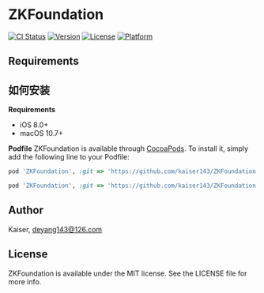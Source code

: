 # ZKFoundation

[![CI Status](https://img.shields.io/travis/zhangkai/ZKFoundation.svg?style=flat)](https://travis-ci.org/zhangkai/ZKFoundation)
[![Version](https://img.shields.io/cocoapods/v/ZKFoundation.svg?style=flat)](https://cocoapods.org/pods/ZKFoundation)
[![License](https://img.shields.io/cocoapods/l/ZKFoundation.svg?style=flat)](https://cocoapods.org/pods/ZKFoundation)
[![Platform](https://img.shields.io/cocoapods/p/ZKFoundation.svg?style=flat)](https://cocoapods.org/pods/ZKFoundation)

## Requirements

## 如何安装
__Requirements__
* iOS 8.0+
* macOS 10.7+

__Podfile__
ZKFoundation is available through [CocoaPods](https://cocoapods.org). To install
it, simply add the following line to your Podfile:

```ruby
pod 'ZKFoundation', :git => 'https://github.com/kaiser143/ZKFoundation.git', :tag => '0.1.1'

pod 'ZKFoundation', :git => 'https://github.com/kaiser143/ZKFoundation.git', :commit => 'xxxx'
```

## Author

Kaiser, deyang143@126.com

## License

ZKFoundation is available under the MIT license. See the LICENSE file for more info.
